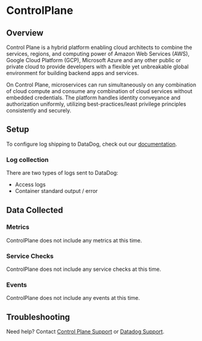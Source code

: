 # ControlPlane

## Overview

Control Plane is a hybrid platform enabling cloud architects to combine the services, regions, and computing power of Amazon Web Services (AWS), Google Cloud Platform (GCP), Microsoft Azure and any other public or private cloud to provide developers with a flexible yet unbreakable global environment for building backend apps and services.

On Control Plane, microservices can run simultaneously on any combination of cloud compute and consume any combination of cloud services without embedded credentials. The platform handles identity conveyance and authorization uniformly, utilizing best-practices/least privilege principles consistently and securely.

## Setup

To configure log shipping to DataDog, check out our [documentation][1].

### Log collection

There are two types of logs sent to DataDog:

- Access logs
- Container standard output / error

## Data Collected

### Metrics

ControlPlane does not include any metrics at this time.

### Service Checks

ControlPlane does not include any service checks at this time.

### Events

ControlPlane does not include any events at this time.

## Troubleshooting

Need help? Contact [Control Plane Support][2] or [Datadog Support][3].

[1]: https://docs.controlplane.com/reference/org#datadog
[2]: https://controlplane.com/contactus
[3]: https://docs.datadoghq.com/help/